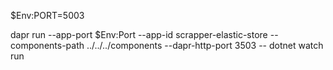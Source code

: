 $Env:PORT=5003

dapr run --app-port $Env:Port --app-id scrapper-elastic-store --components-path ../../../components --dapr-http-port 3503 -- dotnet watch run

